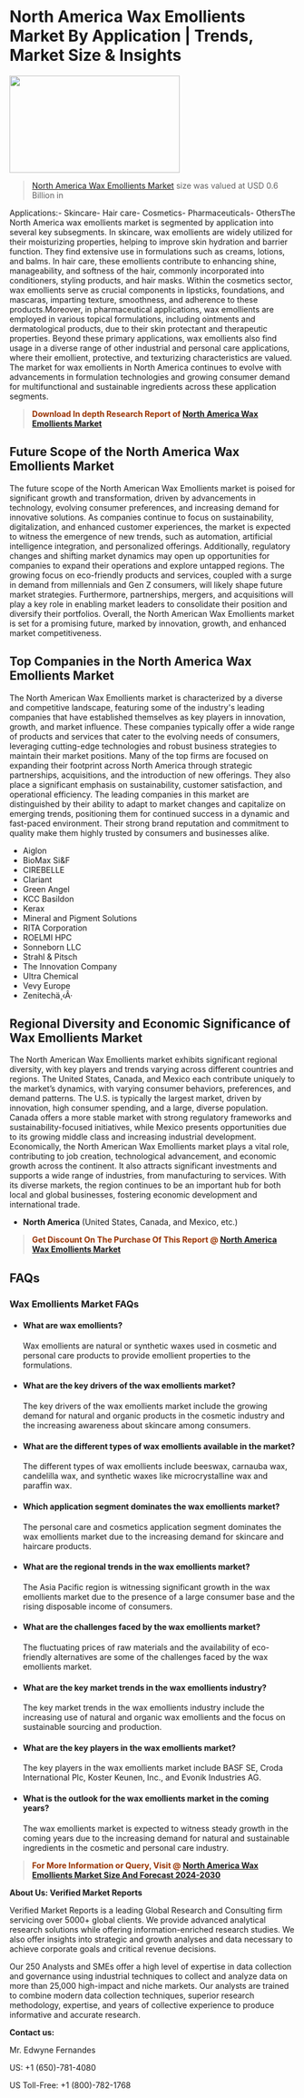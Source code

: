 <p><h1>North America Wax Emollients Market By Application | Trends, Market Size & Insights</h1><p><img class="aligncenter size-medium wp-image-105565" src="https://ffe5etoiles.com/wp-content/uploads/2025/01/MST7-300x171.png" alt="" width="300" height="171" /></p><blockquote><p><a href="https://www.verifiedmarketreports.com/download-sample/?rid=222812&utm_source=Github-NA&utm_medium=359" target="_blank">North America Wax Emollients Market</a> size was valued at USD 0.6 Billion in</p></blockquote>Applications:- Skincare- Hair care- Cosmetics- Pharmaceuticals- OthersThe North America wax emollients market is segmented by application into several key subsegments. In skincare, wax emollients are widely utilized for their moisturizing properties, helping to improve skin hydration and barrier function. They find extensive use in formulations such as creams, lotions, and balms. In hair care, these emollients contribute to enhancing shine, manageability, and softness of the hair, commonly incorporated into conditioners, styling products, and hair masks. Within the cosmetics sector, wax emollients serve as crucial components in lipsticks, foundations, and mascaras, imparting texture, smoothness, and adherence to these products.Moreover, in pharmaceutical applications, wax emollients are employed in various topical formulations, including ointments and dermatological products, due to their skin protectant and therapeutic properties. Beyond these primary applications, wax emollients also find usage in a diverse range of other industrial and personal care applications, where their emollient, protective, and texturizing characteristics are valued. The market for wax emollients in North America continues to evolve with advancements in formulation technologies and growing consumer demand for multifunctional and sustainable ingredients across these application segments.</p><blockquote><p><span style="color: #993300;"><strong>Download In depth Research Report of <a href="https://www.verifiedmarketreports.com/download-sample/?rid=222812&utm_source=Github-NA&utm_medium=359">North America Wax Emollients Market</a></strong></span></p></blockquote><h2>Future Scope of the North America Wax Emollients Market</h2><p>The future scope of the North American Wax Emollients market is poised for significant growth and transformation, driven by advancements in technology, evolving consumer preferences, and increasing demand for innovative solutions. As companies continue to focus on sustainability, digitalization, and enhanced customer experiences, the market is expected to witness the emergence of new trends, such as automation, artificial intelligence integration, and personalized offerings. Additionally, regulatory changes and shifting market dynamics may open up opportunities for companies to expand their operations and explore untapped regions. The growing focus on eco-friendly products and services, coupled with a surge in demand from millennials and Gen Z consumers, will likely shape future market strategies. Furthermore, partnerships, mergers, and acquisitions will play a key role in enabling market leaders to consolidate their position and diversify their portfolios. Overall, the North American Wax Emollients market is set for a promising future, marked by innovation, growth, and enhanced market competitiveness.</p><h2>Top Companies in the North America Wax Emollients Market</h2><p>The North American Wax Emollients market is characterized by a diverse and competitive landscape, featuring some of the industry's leading companies that have established themselves as key players in innovation, growth, and market influence. These companies typically offer a wide range of products and services that cater to the evolving needs of consumers, leveraging cutting-edge technologies and robust business strategies to maintain their market positions. Many of the top firms are focused on expanding their footprint across North America through strategic partnerships, acquisitions, and the introduction of new offerings. They also place a significant emphasis on sustainability, customer satisfaction, and operational efficiency. The leading companies in this market are distinguished by their ability to adapt to market changes and capitalize on emerging trends, positioning them for continued success in a dynamic and fast-paced environment. Their strong brand reputation and commitment to quality make them highly trusted by consumers and businesses alike.</p><p><ul><li>Aiglon </li><li> BioMax Si&F </li><li> CIREBELLE </li><li> Clariant </li><li> Green Angel </li><li> KCC Basildon </li><li> Kerax </li><li> Mineral and Pigment Solutions </li><li> RITA Corporation </li><li> ROELMI HPC </li><li> Sonneborn LLC </li><li> Strahl & Pitsch </li><li> The Innovation Company </li><li> Ultra Chemical </li><li> Vevy Europe </li><li> Zenitechä¸‹Â·</li></ul></p><h2>Regional Diversity and Economic Significance of Wax Emollients Market</h2><p>The North American Wax Emollients market exhibits significant regional diversity, with key players and trends varying across different countries and regions. The United States, Canada, and Mexico each contribute uniquely to the market’s dynamics, with varying consumer behaviors, preferences, and demand patterns. The U.S. is typically the largest market, driven by innovation, high consumer spending, and a large, diverse population. Canada offers a more stable market with strong regulatory frameworks and sustainability-focused initiatives, while Mexico presents opportunities due to its growing middle class and increasing industrial development. Economically, the North American Wax Emollients market plays a vital role, contributing to job creation, technological advancement, and economic growth across the continent. It also attracts significant investments and supports a wide range of industries, from manufacturing to services. With its diverse markets, the region continues to be an important hub for both local and global businesses, fostering economic development and international trade.</p><ul> <li><strong>North America</strong> (United States, Canada, and Mexico, etc.)</li></ul><blockquote><p><span style="color: #993300;"><strong>Get Discount On The Purchase Of This Report @ <a href="https://www.verifiedmarketreports.com/ask-for-discount/?rid=222812&utm_source=Github-NA&utm_medium=359">North America Wax Emollients Market</a></strong></span></p></blockquote><h2>FAQs</h2><p><FAQs> <h3>Wax Emollients Market FAQs</h3> <ul> <li> <h4>What are wax emollients?</div><div></h4> <p>Wax emollients are natural or synthetic waxes used in cosmetic and personal care products to provide emollient properties to the formulations.</p> </li> <li> <h4>What are the key drivers of the wax emollients market?</div><div></h4> <p>The key drivers of the wax emollients market include the growing demand for natural and organic products in the cosmetic industry and the increasing awareness about skincare among consumers.</p> </li> <li> <h4>What are the different types of wax emollients available in the market?</div><div></h4> <p>The different types of wax emollients include beeswax, carnauba wax, candelilla wax, and synthetic waxes like microcrystalline wax and paraffin wax.</p> </li> <li> <h4>Which application segment dominates the wax emollients market?</div><div></h4> <p>The personal care and cosmetics application segment dominates the wax emollients market due to the increasing demand for skincare and haircare products.</p> </li> <li> <h4>What are the regional trends in the wax emollients market?</div><div></h4> <p>The Asia Pacific region is witnessing significant growth in the wax emollients market due to the presence of a large consumer base and the rising disposable income of consumers.</p> </li> <li> <h4>What are the challenges faced by the wax emollients market?</div><div></h4> <p>The fluctuating prices of raw materials and the availability of eco-friendly alternatives are some of the challenges faced by the wax emollients market.</p> </li> <li> <h4>What are the key market trends in the wax emollients industry?</div><div></h4> <p>The key market trends in the wax emollients industry include the increasing use of natural and organic wax emollients and the focus on sustainable sourcing and production.</p> </li> <li> <h4>What are the key players in the wax emollients market?</div><div></h4> <p>The key players in the wax emollients market include BASF SE, Croda International Plc, Koster Keunen, Inc., and Evonik Industries AG.</p> </li> <li> <h4>What is the outlook for the wax emollients market in the coming years?</div><div></h4> <p>The wax emollients market is expected to witness steady growth in the coming years due to the increasing demand for natural and sustainable ingredients in the cosmetic and personal care industry.</p> </li> </ul></FAQs></p><blockquote><p><span style="color: #993300;"><strong>For More Information or Query, Visit @ <a href="https://www.verifiedmarketreports.com/product/wax-emollients-market/">North America Wax Emollients Market Size And Forecast 2024-2030</a></strong></span></p></blockquote><p><strong>About Us: Verified Market Reports</strong></p><p>Verified Market Reports is a leading Global Research and Consulting firm servicing over 5000+ global clients. We provide advanced analytical research solutions while offering information-enriched research studies. We also offer insights into strategic and growth analyses and data necessary to achieve corporate goals and critical revenue decisions.</p><p>Our 250 Analysts and SMEs offer a high level of expertise in data collection and governance using industrial techniques to collect and analyze data on more than 25,000 high-impact and niche markets. Our analysts are trained to combine modern data collection techniques, superior research methodology, expertise, and years of collective experience to produce informative and accurate research.</p><p><strong>Contact us:</strong></p><p>Mr. Edwyne Fernandes</p><p>US: +1 (650)-781-4080</p><p>US Toll-Free: +1 (800)-782-1768</p>
